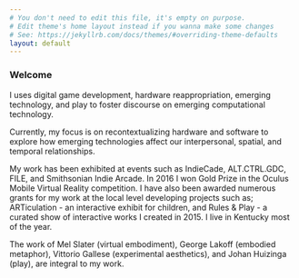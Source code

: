 ```yaml
---
# You don't need to edit this file, it's empty on purpose.
# Edit theme's home layout instead if you wanna make some changes
# See: https://jekyllrb.com/docs/themes/#overriding-theme-defaults
layout: default
---
```


<div class="right">
  <h3 align="left">Welcome</h3>
  <p>I uses digital game development, hardware reappropriation, emerging technology, and play to foster discourse on emerging computational technology.</p>
  <p>Currently, my focus is on recontextualizing hardware and software to explore how emerging technologies affect our interpersonal, spatial, and temporal relationships.</p>
  <p>My work has been exhibited at events such as IndieCade, ALT.CTRL.GDC, FILE, and Smithsonian Indie Arcade. In 2016 I won Gold Prize in the Oculus Mobile Virtual Reality competition. I have also been awarded numerous grants for my work at the local level developing projects such as; ARTiculation - an interactive exhibit for children, and Rules & Play - a curated show of interactive works I created in 2015. I live in Kentucky most of the year.</p>
  <p>The work of Mel Slater (virtual embodiment), George Lakoff (embodied metaphor), Vittorio Gallese (experimental aesthetics), and Johan Huizinga (play), are integral to my work. </p>


</div>
